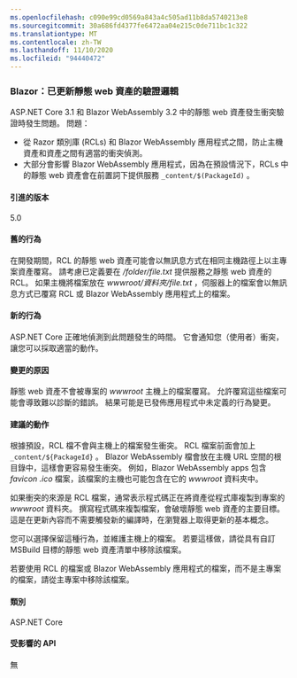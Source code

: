```yaml
---
ms.openlocfilehash: c090e99cd0569a843a4c505ad11b8da5740213e8
ms.sourcegitcommit: 30a686fd4377fe6472aa04e215c0de711bc1c322
ms.translationtype: MT
ms.contentlocale: zh-TW
ms.lasthandoff: 11/10/2020
ms.locfileid: "94440472"
---
```

### <a name="blazor-updated-validation-logic-for-static-web-assets"></a>Blazor：已更新靜態 web 資產的驗證邏輯

ASP.NET Core 3.1 和 Blazor WebAssembly 3.2 中的靜態 web 資產發生衝突驗證時發生問題。 問題：

* 從 Razor 類別庫 (RCLs) 和 Blazor WebAssembly 應用程式之間，防止主機資產和資產之間有適當的衝突偵測。
* 大部分會影響 Blazor WebAssembly 應用程式，因為在預設情況下，RCLs 中的靜態 web 資產會在前置詞下提供服務 `_content/$(PackageId)` 。

#### <a name="version-introduced"></a>引進的版本

5.0

#### <a name="old-behavior"></a>舊的行為

在開發期間，RCL 的靜態 web 資產可能會以無訊息方式在相同主機路徑上以主專案資產覆寫。 請考慮已定義要在 */folder/file.txt* 提供服務之靜態 web 資產的 RCL。 如果主機將檔案放在 *wwwroot/資料夾/file.txt* ，伺服器上的檔案會以無訊息方式已覆寫 RCL 或 Blazor WebAssembly 應用程式上的檔案。

#### <a name="new-behavior"></a>新的行為

ASP.NET Core 正確地偵測到此問題發生的時間。 它會通知您（使用者）衝突，讓您可以採取適當的動作。

#### <a name="reason-for-change"></a>變更的原因

靜態 web 資產不會被專案的 *wwwroot* 主機上的檔案覆寫。 允許覆寫這些檔案可能會導致難以診斷的錯誤。 結果可能是已發佈應用程式中未定義的行為變更。

#### <a name="recommended-action"></a>建議的動作

根據預設，RCL 檔不會與主機上的檔案發生衝突。 RCL 檔案前面會加上 `_content/${PackageId}` 。 Blazor WebAssembly 檔會放在主機 URL 空間的根目錄中，這樣會更容易發生衝突。 例如，Blazor WebAssembly apps 包含 *favicon .ico* 檔案，該檔案的主機也可能包含在它的 *wwwroot* 資料夾中。

如果衝突的來源是 RCL 檔案，通常表示程式碼正在將資產從程式庫複製到專案的 *wwwroot* 資料夾。 撰寫程式碼來複製檔案，會破壞靜態 web 資產的主要目標。 這是在更新內容而不需要觸發新的編譯時，在瀏覽器上取得更新的基本概念。

您可以選擇保留這種行為，並維護主機上的檔案。 若要這樣做，請從具有自訂 MSBuild 目標的靜態 web 資產清單中移除該檔案。

若要使用 RCL 的檔案或 Blazor WebAssembly 應用程式的檔案，而不是主專案的檔案，請從主專案中移除該檔案。

#### <a name="category"></a>類別

ASP.NET Core

#### <a name="affected-apis"></a>受影響的 API

無

<!--

#### Affected APIs

Not detectable via API analysis

-->
